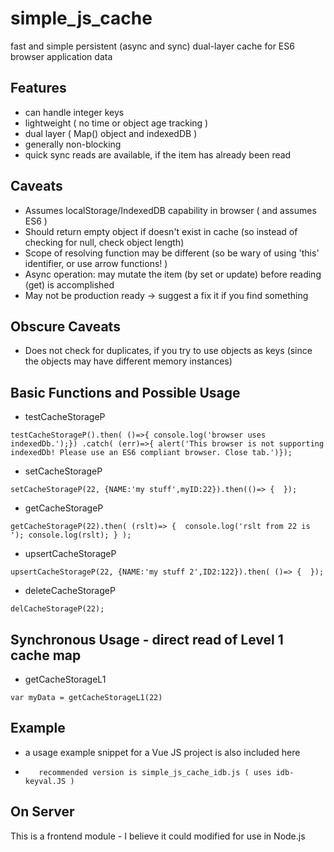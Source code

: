 # simple_js_cache
fast and simple persistent (async and sync) dual-layer cache for ES6 browser application data


##  Features
-  can handle integer keys
-  lightweight ( no time or object age tracking )
-  dual layer ( Map() object and indexedDB )
-  generally non-blocking
-  quick sync reads are available, if the item has already been read 

## Caveats
-  Assumes localStorage/IndexedDB capability in browser  ( and assumes ES6 )
-  Should return empty object if doesn't exist in cache (so instead of checking for null, check object length)
-  Scope of resolving function may be different (so be wary of using 'this' identifier, or use arrow functions! )
-  Async operation:  may mutate the item (by set or update) before reading (get) is accomplished
-  May not be production ready -> suggest a fix it if you find something

## Obscure Caveats
-  Does not check for duplicates, if you try to use objects as keys (since the objects may have different memory instances)

## Basic Functions and Possible Usage
-  testCacheStorageP 

`
testCacheStorageP().then( ()=>{ console.log('browser uses indexedDb.');})
  .catch( (err)=>{ alert('This browser is not supporting indexedDb! Please use an ES6 compliant browser. Close tab.')});
`
- setCacheStorageP

`setCacheStorageP(22, {NAME:'my stuff',myID:22}).then(()=> {  });`

- getCacheStorageP

`getCacheStorageP(22).then( (rslt)=> {  console.log('rslt from 22 is '); console.log(rslt); } );`

- upsertCacheStorageP

`upsertCacheStorageP(22, {NAME:'my stuff 2',ID2:122}).then( ()=> {  });`

- deleteCacheStorageP

`delCacheStorageP(22);`

## Synchronous Usage - direct read of Level 1 cache map

- getCacheStorageL1

`var myData = getCacheStorageL1(22)`

## Example
-  a usage example snippet for a Vue JS project is also included here 
-        recommended version is simple_js_cache_idb.js ( uses idb-keyval.JS )


## On Server
This is a frontend module - I believe it could modified for use in Node.js

